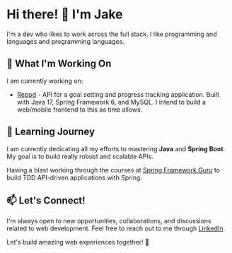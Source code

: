 # Hi there! 👋 I'm Jake

I'm a dev who likes to work across the full stack. I like programming and languages and programming languages.

## 🔨 What I'm Working On

I am currently working on:

- [Reppd](https://github.com/jakegodsall/reppd) - API for a goal setting and progress tracking application. Built with Java 17, Spring Framework 6, and MySQL. I intend to build a web/mobile frontend to this as time allows.

## 🌱 Learning Journey

I am currently dedicating all my efforts to mastering **Java** and **Spring Boot**. My goal is to build really robust and scalable APIs.

Having a blast working through the courses at [Spring Framework Guru](https://springframework.guru/) to build TDD API-driven applications with Spring.

## 📫 Let's Connect!

I'm always open to new opportunities, collaborations, and discussions related to web development. Feel free to reach out to me through [LinkedIn](https://www.linkedin.com/in/godsalljake/).

Let's build amazing web experiences together! 🚀
